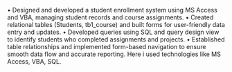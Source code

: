 • Designed and developed a student enrollment system using MS Access and VBA, managing student records
and course assignments.
• Created relational tables (Students, tb1_course) and built forms for user-friendly data entry and updates.
• Developed queries using SQL and query design view to identify students who completed assignments and
projects.
• Established table relationships and implemented form-based navigation to ensure smooth data flow and
accurate reporting.
Here i used technologies like MS Access, VBA, SQL.
